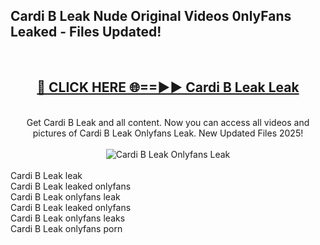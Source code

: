 <h2>Cardi B Leak Nude Original Videos 0nlyFans Leaked - Files Updated! </h2>
<br>
<div align="center">
<h2><a href="https://213.232.235.80/live/video.php?q=cardi-b-leak" rel="nofollow">🔴 CLICK HERE 🌐==►► Cardi B Leak Leak</a></h2>
<br>
Get Cardi B Leak and all content. Now you can access all videos and pictures of Cardi B Leak Onlyfans Leak. New Updated Files 2025!
<br>
<br>
<a href="https://213.232.235.80/live/video.php?q=cardi-b-leak" rel="nofollow" data-target="animated-image.originalLink"><img src="https://i.imgur.com/1EjSzPs.png" alt="Cardi B Leak Onlyfans Leak" style="max-width: 100%; display: inline-block;" data-target="animated-image.originalImage"></a>
</div>
<br>
Cardi B Leak leak<br>
Cardi B Leak leaked onlyfans<br>
Cardi B Leak onlyfans leak<br>
Cardi B Leak leaked onlyfans<br>
Cardi B Leak onlyfans leaks<br>
Cardi B Leak onlyfans porn
